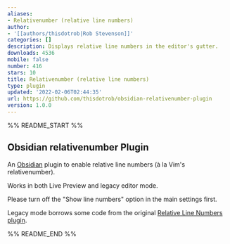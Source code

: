 ```yaml
---
aliases:
- Relativenumber (relative line numbers)
author:
- '[[authors/thisdotrob|Rob Stevenson]]'
categories: []
description: Displays relative line numbers in the editor's gutter.
downloads: 4536
mobile: false
number: 416
stars: 10
title: Relativenumber (relative line numbers)
type: plugin
updated: '2022-02-06T02:44:35'
url: https://github.com/thisdotrob/obsidian-relativenumber-plugin
version: 1.0.0
---
```


%% README_START %%

## Obsidian relativenumber Plugin

An [Obsidian](https://obsidian.md/) plugin to enable relative line numbers (à la Vim's
relativenumber).

Works in both Live Preview and legacy editor mode.

Please turn off the "Show line numbers" option in the main settings first.

Legacy mode borrows some code from the original [Relative Line Numbers plugin](https://github.com/nadavspi/obsidian-relative-line-numbers).


%% README_END %%